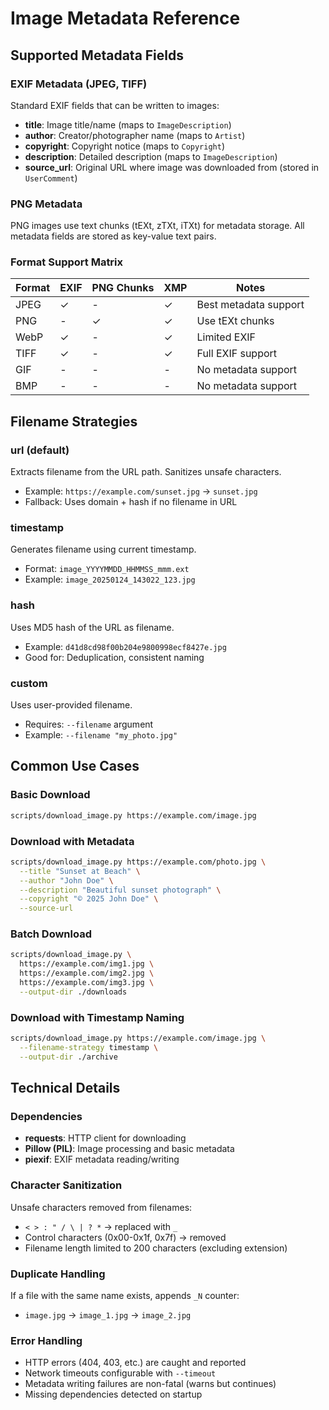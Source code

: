 # Image Metadata Reference

## Supported Metadata Fields

### EXIF Metadata (JPEG, TIFF)

Standard EXIF fields that can be written to images:

- **title**: Image title/name (maps to `ImageDescription`)
- **author**: Creator/photographer name (maps to `Artist`)
- **copyright**: Copyright notice (maps to `Copyright`)
- **description**: Detailed description (maps to `ImageDescription`)
- **source_url**: Original URL where image was downloaded from (stored in `UserComment`)

### PNG Metadata

PNG images use text chunks (tEXt, zTXt, iTXt) for metadata storage. All metadata fields are stored as key-value text pairs.

### Format Support Matrix

| Format | EXIF | PNG Chunks | XMP | Notes |
|--------|------|------------|-----|-------|
| JPEG   | ✓    | -          | ✓   | Best metadata support |
| PNG    | -    | ✓          | ✓   | Use tEXt chunks |
| WebP   | ✓    | -          | ✓   | Limited EXIF |
| TIFF   | ✓    | -          | ✓   | Full EXIF support |
| GIF    | -    | -          | -   | No metadata support |
| BMP    | -    | -          | -   | No metadata support |

## Filename Strategies

### url (default)
Extracts filename from the URL path. Sanitizes unsafe characters.
- Example: `https://example.com/sunset.jpg` → `sunset.jpg`
- Fallback: Uses domain + hash if no filename in URL

### timestamp
Generates filename using current timestamp.
- Format: `image_YYYYMMDD_HHMMSS_mmm.ext`
- Example: `image_20250124_143022_123.jpg`

### hash
Uses MD5 hash of the URL as filename.
- Example: `d41d8cd98f00b204e9800998ecf8427e.jpg`
- Good for: Deduplication, consistent naming

### custom
Uses user-provided filename.
- Requires: `--filename` argument
- Example: `--filename "my_photo.jpg"`

## Common Use Cases

### Basic Download
```bash
scripts/download_image.py https://example.com/image.jpg
```

### Download with Metadata
```bash
scripts/download_image.py https://example.com/photo.jpg \
  --title "Sunset at Beach" \
  --author "John Doe" \
  --description "Beautiful sunset photograph" \
  --copyright "© 2025 John Doe" \
  --source-url
```

### Batch Download
```bash
scripts/download_image.py \
  https://example.com/img1.jpg \
  https://example.com/img2.jpg \
  https://example.com/img3.jpg \
  --output-dir ./downloads
```

### Download with Timestamp Naming
```bash
scripts/download_image.py https://example.com/image.jpg \
  --filename-strategy timestamp \
  --output-dir ./archive
```

## Technical Details

### Dependencies
- **requests**: HTTP client for downloading
- **Pillow (PIL)**: Image processing and basic metadata
- **piexif**: EXIF metadata reading/writing

### Character Sanitization
Unsafe characters removed from filenames:
- `< > : " / \ | ? *` → replaced with `_`
- Control characters (0x00-0x1f, 0x7f) → removed
- Filename length limited to 200 characters (excluding extension)

### Duplicate Handling
If a file with the same name exists, appends `_N` counter:
- `image.jpg` → `image_1.jpg` → `image_2.jpg`

### Error Handling
- HTTP errors (404, 403, etc.) are caught and reported
- Network timeouts configurable with `--timeout`
- Metadata writing failures are non-fatal (warns but continues)
- Missing dependencies detected on startup
